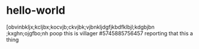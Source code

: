 # hello-world
[obvinbkljx;kcljbx;kocvjb;ckvjbk;vjbnkljdgfjkbdfklbjl;kdgbjbn ;kxghn;ojgfbo;nh
poop
this is villager #5745885756457 reporting that this a thing
